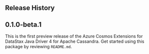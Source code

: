 ## Release History

## 0.1.0-beta.1

This is the first preview release of the Azure Cosmos Extensions for DataStax Java Driver 4 for Apache Cassandra. Get started using this package by reviewing `README.md`.